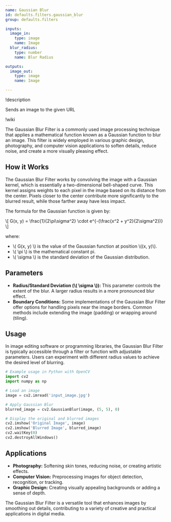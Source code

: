 ```yaml
---
name: Gaussian Blur
id: defaults.filters.gaussian_blur
group: defaults.filters

inputs:
  image_in:
    type: image
    name: Image
  blur_radius:
    type: number
    name: Blur Radius

outputs:
  image_out:
    type: image
    name: Image

---
```


!description

Sends an image to the given URL

!wiki

The Gaussian Blur Filter is a commonly used image processing technique that applies a mathematical function known as a Gaussian function to blur an image. This filter is widely employed in various graphic design, photography, and computer vision applications to soften details, reduce noise, and create a more visually pleasing effect.

## How it Works

The Gaussian Blur Filter works by convolving the image with a Gaussian kernel, which is essentially a two-dimensional bell-shaped curve. This kernel assigns weights to each pixel in the image based on its distance from the center. Pixels closer to the center contribute more significantly to the blurred result, while those farther away have less impact.

The formula for the Gaussian function is given by:

\\[ G(x, y) = \frac{1}{2\pi\sigma^2} \cdot e^{-(\frac{x^2 + y^2}{2\sigma^2})} \\]

where:
- \\( G(x, y) \\) is the value of the Gaussian function at position \\((x, y)\\).
- \\( \pi \\) is the mathematical constant pi.
- \\( \sigma \\) is the standard deviation of the Gaussian distribution.

## Parameters

- **Radius/Standard Deviation (\\( \sigma \\)):** This parameter controls the extent of the blur. A larger radius results in a more pronounced blur effect.
- **Boundary Conditions:** Some implementations of the Gaussian Blur Filter offer options for handling pixels near the image borders. Common methods include extending the image (padding) or wrapping around (tiling).

## Usage

In image editing software or programming libraries, the Gaussian Blur Filter is typically accessible through a filter or function with adjustable parameters. Users can experiment with different radius values to achieve the desired level of blurring.

```python
# Example usage in Python with OpenCV
import cv2
import numpy as np

# Load an image
image = cv2.imread('input_image.jpg')

# Apply Gaussian Blur
blurred_image = cv2.GaussianBlur(image, (5, 5), 0)

# Display the original and blurred images
cv2.imshow('Original Image', image)
cv2.imshow('Blurred Image', blurred_image)
cv2.waitKey(0)
cv2.destroyAllWindows()
```

## Applications

* **Photography:** Softening skin tones, reducing noise, or creating artistic effects.
* **Computer Vision:** Preprocessing images for object detection, recognition, or tracking.
* **Graphic Design:** Creating visually appealing backgrounds or adding a sense of depth.

The Gaussian Blur Filter is a versatile tool that enhances images by smoothing out details, contributing to a variety of creative and practical applications in digital media.
